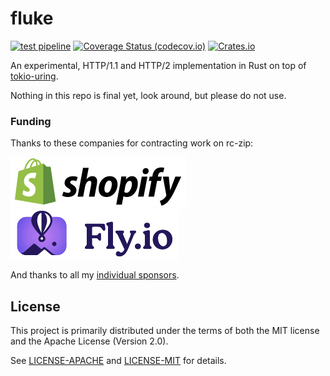 # fluke

[![test pipeline](https://github.com/bearcove/fluke/actions/workflows/test.yml/badge.svg)](https://github.com/bearcove/fluke/actions/workflows/test.yml?query=branch%3Amain)
[![Coverage Status (codecov.io)](https://codecov.io/gh/bearcove/fluke/branch/main/graph/badge.svg)](https://codecov.io/gh/bearcove/fluke/)
[![Crates.io](https://img.shields.io/crates/v/fluke)](https://crates.io/crates/fluke)

An experimental, HTTP/1.1 and HTTP/2 implementation in Rust on top of
[tokio-uring](https://github.com/tokio-rs/tokio-uring).

Nothing in this repo is final yet, look around, but please do not use.

### Funding

Thanks to these companies for contracting work on rc-zip:

[![Shopify](./static/shopify.svg)](https://shopify.github.io/) [![fly.io](./static/flyio.svg)](https://fly.io/docs/about/open-source/)

And thanks to all my [individual sponsors](https://fasterthanli.me/donate).

## License

This project is primarily distributed under the terms of both the MIT license
and the Apache License (Version 2.0).

See [LICENSE-APACHE](LICENSE-APACHE) and [LICENSE-MIT](LICENSE-MIT) for details.
